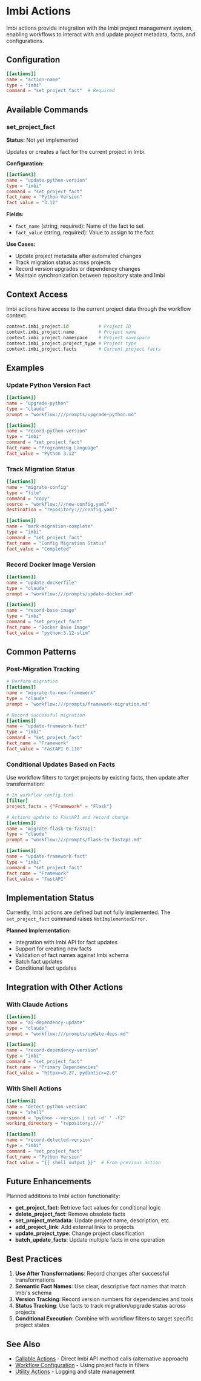 # Imbi Actions

Imbi actions provide integration with the Imbi project management system, enabling workflows to interact with and update project metadata, facts, and configurations.

## Configuration

```toml
[[actions]]
name = "action-name"
type = "imbi"
command = "set_project_fact"  # Required
```

## Available Commands

### set_project_fact

**Status:** Not yet implemented

Updates or creates a fact for the current project in Imbi.

**Configuration:**
```toml
[[actions]]
name = "update-python-version"
type = "imbi"
command = "set_project_fact"
fact_name = "Python Version"
fact_value = "3.12"
```

**Fields:**
- `fact_name` (string, required): Name of the fact to set
- `fact_value` (string, required): Value to assign to the fact

**Use Cases:**
- Update project metadata after automated changes
- Track migration status across projects
- Record version upgrades or dependency changes
- Maintain synchronization between repository state and Imbi

## Context Access

Imbi actions have access to the current project data through the workflow context:

```python
context.imbi_project.id           # Project ID
context.imbi_project.name         # Project name
context.imbi_project.namespace    # Project namespace
context.imbi_project.project_type # Project type
context.imbi_project.facts        # Current project facts
```

## Examples

### Update Python Version Fact

```toml
[[actions]]
name = "upgrade-python"
type = "claude"
prompt = "workflow:///prompts/upgrade-python.md"

[[actions]]
name = "record-python-version"
type = "imbi"
command = "set_project_fact"
fact_name = "Programming Language"
fact_value = "Python 3.12"
```

### Track Migration Status

```toml
[[actions]]
name = "migrate-config"
type = "file"
command = "copy"
source = "workflow:///new-config.yaml"
destination = "repository:///config.yaml"

[[actions]]
name = "mark-migration-complete"
type = "imbi"
command = "set_project_fact"
fact_name = "Config Migration Status"
fact_value = "Completed"
```

### Record Docker Image Version

```toml
[[actions]]
name = "update-dockerfile"
type = "claude"
prompt = "workflow:///prompts/update-docker.md"

[[actions]]
name = "record-base-image"
type = "imbi"
command = "set_project_fact"
fact_name = "Docker Base Image"
fact_value = "python:3.12-slim"
```

## Common Patterns

### Post-Migration Tracking

```toml
# Perform migration
[[actions]]
name = "migrate-to-new-framework"
type = "claude"
prompt = "workflow:///prompts/framework-migration.md"

# Record successful migration
[[actions]]
name = "update-framework-fact"
type = "imbi"
command = "set_project_fact"
fact_name = "Framework"
fact_value = "FastAPI 0.110"
```

### Conditional Updates Based on Facts

Use workflow filters to target projects by existing facts, then update after transformation:

```toml
# In workflow config.toml
[filter]
project_facts = {"Framework" = "Flask"}

# Actions update to FastAPI and record change
[[actions]]
name = "migrate-flask-to-fastapi"
type = "claude"
prompt = "workflow:///prompts/flask-to-fastapi.md"

[[actions]]
name = "update-framework-fact"
type = "imbi"
command = "set_project_fact"
fact_name = "Framework"
fact_value = "FastAPI"
```

## Implementation Status

Currently, Imbi actions are defined but not fully implemented. The `set_project_fact` command raises `NotImplementedError`.

**Planned Implementation:**

- Integration with Imbi API for fact updates
- Support for creating new facts
- Validation of fact names against Imbi schema
- Batch fact updates
- Conditional fact updates

## Integration with Other Actions

### With Claude Actions

```toml
[[actions]]
name = "ai-dependency-update"
type = "claude"
prompt = "workflow:///prompts/update-deps.md"

[[actions]]
name = "record-dependency-version"
type = "imbi"
command = "set_project_fact"
fact_name = "Primary Dependencies"
fact_value = "httpx>=0.27, pydantic>=2.0"
```

### With Shell Actions

```toml
[[actions]]
name = "detect-python-version"
type = "shell"
command = "python --version | cut -d' ' -f2"
working_directory = "repository:///"

[[actions]]
name = "record-detected-version"
type = "imbi"
command = "set_project_fact"
fact_name = "Python Version"
fact_value = "{{ shell_output }}"  # From previous action
```

## Future Enhancements

Planned additions to Imbi action functionality:

- **get_project_fact**: Retrieve fact values for conditional logic
- **delete_project_fact**: Remove obsolete facts
- **set_project_metadata**: Update project name, description, etc.
- **add_project_link**: Add external links to projects
- **update_project_type**: Change project classification
- **batch_update_facts**: Update multiple facts in one operation

## Best Practices

1. **Use After Transformations**: Record changes after successful transformations
2. **Semantic Fact Names**: Use clear, descriptive fact names that match Imbi's schema
3. **Version Tracking**: Record version numbers for dependencies and tools
4. **Status Tracking**: Use facts to track migration/upgrade status across projects
5. **Conditional Execution**: Combine with workflow filters to target specific project states

## See Also

- [Callable Actions](callable.md) - Direct Imbi API method calls (alternative approach)
- [Workflow Configuration](../workflows.md) - Using project facts in filters
- [Utility Actions](utility.md) - Logging and state management
